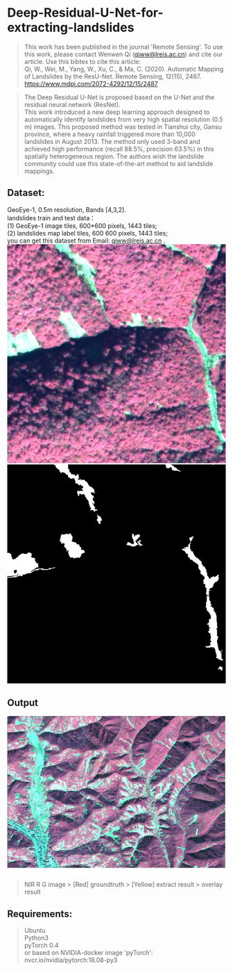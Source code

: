 # Deep-Residual-U-Net-for-extracting-landslides
> This work has been published in the journal 'Remote Sensing'. To use this work, please contact Wenwen Qi (qiww@lreis.ac.cn) and cite our article. 
> Use this bibtex to cite this article:<br>
> Qi, W., Wei, M., Yang, W., Xu, C., & Ma, C. (2020). Automatic Mapping of Landslides by the ResU-Net. Remote Sensing, 12(15), 2487. https://www.mdpi.com/2072-4292/12/15/2487 <br>

> The Deep Residual U-Net is proposed based on the U-Net and the residual neural network (ResNet).<br>
> This work introduced a new deep learning approach designed to automatically identify landslides from very high spatial resolution (0.5 m) images. This proposed method was tested in Tianshui city, Gansu province, where a heavy rainfall triggered more than 10,000 landslides in August 2013. The method only used 3-band and achieved high performance (recall 88.5%, precision 63.5%) in this spatially heterogeneous region. The authors wish the landslide community could use this state-of-the-art method to aid landslide mappings. <br>

## Dataset:
GeoEye-1, 0.5m resolution, Bands [4,3,2].<br>
landslides train and test data：<br>
(1) GeoEye-1 image tiles, 600*600 pixels,  1443 tiles;<br>
(2) landslides map label tiles, 600 600 pixels, 1443 tiles;<br>
you can get this dataset  from Email: qiww@lreis.ac.cn .<br>
![](https://github.com/WenwenQi/Deep-Residual-U-Net-for-extracting-landslides/blob/master/data-ls/data%20samples/train_282.jpg "image")
![](https://github.com/WenwenQi/Deep-Residual-U-Net-for-extracting-landslides/blob/master/data-ls/data%20samples/train_282_label.jpg "groundtruth")

## Output
![](https://github.com/WenwenQi/Deep-Residual-U-Net-for-extracting-landslides/blob/master/data-ls/lanslide.gif "output result")
> NIR R G image > [Red] groundtruth > [Yellow] extract result > overlay result <br>
## Requirements:
> Ubuntu<br>
> Python3<br>
> pyTorch 0.4<br>
> or based on NVIDIA-docker image 'pyTorch': nvcr.io/nvidia/pytorch:18.08-py3<br>
